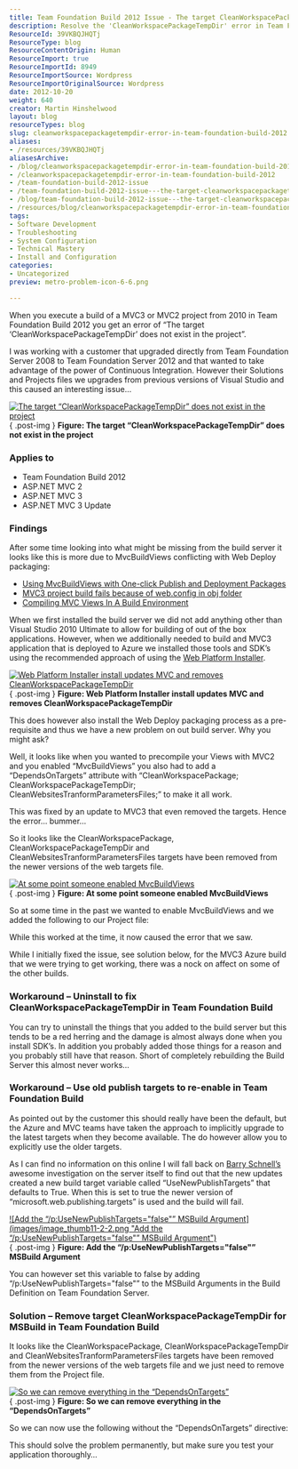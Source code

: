 ```yaml
---
title: Team Foundation Build 2012 Issue - The target CleanWorkspacePackageTempDir does not exist
description: Resolve the 'CleanWorkspacePackageTempDir' error in Team Foundation Build 2012 for MVC projects. Discover solutions and workarounds to streamline your builds!
ResourceId: 39VKBQJHQTj
ResourceType: blog
ResourceContentOrigin: Human
ResourceImport: true
ResourceImportId: 8949
ResourceImportSource: Wordpress
ResourceImportOriginalSource: Wordpress
date: 2012-10-20
weight: 640
creator: Martin Hinshelwood
layout: blog
resourceTypes: blog
slug: cleanworkspacepackagetempdir-error-in-team-foundation-build-2012
aliases:
- /resources/39VKBQJHQTj
aliasesArchive:
- /blog/cleanworkspacepackagetempdir-error-in-team-foundation-build-2012
- /cleanworkspacepackagetempdir-error-in-team-foundation-build-2012
- /team-foundation-build-2012-issue
- /team-foundation-build-2012-issue---the-target-cleanworkspacepackagetempdir-does-not-exist
- /blog/team-foundation-build-2012-issue---the-target-cleanworkspacepackagetempdir-does-not-exist
- /resources/blog/cleanworkspacepackagetempdir-error-in-team-foundation-build-2012
tags:
- Software Development
- Troubleshooting
- System Configuration
- Technical Mastery
- Install and Configuration
categories:
- Uncategorized
preview: metro-problem-icon-6-6.png

---
```

When you execute a build of a MVC3 or MVC2 project from 2010 in Team Foundation Build 2012 you get an error of “The target ‘CleanWorkspacePackageTempDir’ does not exist in the project”.

I was working with a customer that upgraded directly from Team Foundation Server 2008 to Team Foundation Server 2012 and that wanted to take advantage of the power of Continuous Integration. However their Solutions and Projects files we upgrades from previous versions of Visual Studio and this caused an interesting issue…

[![The target “CleanWorkspacePackageTempDir” does not exist in the project](images/image_thumb9-5-5.png "The target “CleanWorkspacePackageTempDir” does not exist in the project")](http://blog.hinshelwood.com/files/2012/10/image35.png)  
{ .post-img }
**Figure: The target “CleanWorkspacePackageTempDir” does not exist in the project**

### Applies to

- Team Foundation Build 2012
- ASP.NET MVC 2
- ASP.NET MVC 3
- ASP.NET MVC 3 Update

### Findings

After some time looking into what might be missing from the build server it looks like this is more due to MvcBuildViews conflicting with Web Deploy packaging:

- [Using MvcBuildViews with One-click Publish and Deployment Packages](http://21below.blogspot.com/2011/03/using-mvcbuildviews-with-one-click.html)
- [MVC3 project build fails because of web.config in obj folder](http://stackoverflow.com/questions/7388359/mvc3-project-build-fails-because-of-web-config-in-obj-folder)
- [Compiling MVC Views In A Build Environment](http://haacked.com/archive/2011/05/09/compiling-mvc-views-in-a-build-environment.aspx)

When we first installed the build server we did not add anything other than Visual Studio 2010 Ultimate to allow for building of out of the box applications. However, when we additionally needed to build and MVC3 application that is deployed to Azure we installed those tools and SDK’s using the recommended approach of using the [Web Platform Installer](http://www.microsoft.com/web/downloads/platform.aspx).

[![Web Platform Installer install updates MVC and removes CleanWorkspacePackageTempDir](images/image_thumb10-1-1.png "Web Platform Installer install updates MVC and removes CleanWorkspacePackageTempDir")](http://blog.hinshelwood.com/files/2012/10/image36.png)  
{ .post-img }
**Figure: Web Platform Installer install updates MVC and removes CleanWorkspacePackageTempDir**

This does however also install the Web Deploy packaging process as a pre-requisite and thus we have a new problem on out build server. Why you might ask?

Well, it looks like when you wanted to precompile your Views with MVC2 and you enabled “MvcBuildViews” you also had to add a “DependsOnTargets” attribute with “CleanWorkspacePackage; CleanWorkspacePackageTempDir; CleanWebsitesTranformParametersFiles;” to make it all work.

This was fixed by an update to MVC3 that even removed the targets. Hence the error… bummer…

So it looks like the CleanWorkspacePackage, CleanWorkspacePackageTempDir and CleanWebsitesTranformParametersFiles targets have been removed from the newer versions of the web targets file.

[![At some point someone enabled MvcBuildViews](images/image_thumb15-4-4.png "At some point someone enabled MvcBuildViews")](http://blog.hinshelwood.com/files/2012/10/image41.png)  
{ .post-img }
**Figure: At some point someone enabled MvcBuildViews**

So at some time in the past we wanted to enable MvcBuildViews and we added the following to our Project file:

While this worked at the time, it now caused the error that we saw.

While I initially fixed the issue, see solution below, for the MVC3 Azure build that we were trying to get working, there was a nock on affect on some of the other builds.

### Workaround – Uninstall to fix CleanWorkspacePackageTempDir in Team Foundation Build

You can try to uninstall the things that you added to the build server but this tends to be a red herring and the damage is almost always done when you install SDK’s. In addition you probably added those things for a reason and you probably still have that reason. Short of completely rebuilding the Build Server this almost never works…

### Workaround – Use old publish targets to re-enable in Team Foundation Build

As pointed out by the customer this should really have been the default, but the Azure and MVC teams have taken the approach to implicitly upgrade to the latest targets when they become available. The do however allow you to explicitly use the older targets.

As I can find no information on this online I will fall back on [Barry Schnell’s](http://www.linkedin.com/in/barryschnell) awesome investigation on the server itself to find out that the new updates created a new build target variable called “UseNewPublishTargets” that defaults to True. When this is set to true the newer version of “microsoft.web.publishing.targets” is used and the build will fail.

[![Add the “/p:UseNewPublishTargets="false"” MSBuild Argument](images/image_thumb11-2-2.png "Add the “/p:UseNewPublishTargets="false"” MSBuild Argument")](http://blog.hinshelwood.com/files/2012/10/image37.png)  
{ .post-img }
**Figure: Add the “/p:UseNewPublishTargets="false"” MSBuild Argument**

You can however set this variable to false by adding “/p:UseNewPublishTargets="false"” to the MSBuild Arguments in the Build Definition on Team Foundation Server.

### Solution – Remove target CleanWorkspacePackageTempDir for MSBuild in Team Foundation Build

It looks like the CleanWorkspacePackage, CleanWorkspacePackageTempDir and CleanWebsitesTranformParametersFiles targets have been removed from the newer versions of the web targets file and we just need to remove them from the Project file.

[![So we can remove everything in the “DependsOnTargets”](images/image_thumb14-3-3.png "So we can remove everything in the “DependsOnTargets”")](http://blog.hinshelwood.com/files/2012/10/image40.png)  
{ .post-img }
**Figure: So we can remove everything in the “DependsOnTargets”**

So we can now use the following without the “DependsOnTargets” directive:

This should solve the problem permanently, but make sure you test your application thoroughly…
